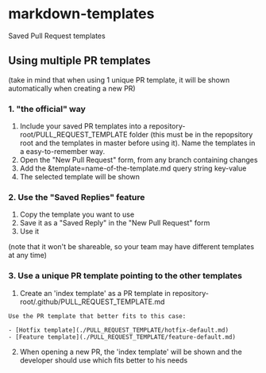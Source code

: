# markdown-templates
Saved Pull Request templates

## Using multiple PR templates
(take in mind that when using 1 unique PR template, it will be shown automatically when creating a new PR)

### 1. "the official" way

1. Include your saved PR templates into a repository-root/PULL_REQUEST_TEMPLATE folder (this must be in the repopsitory root and the templates in master before using it).
Name the templates in a easy-to-remember way.
2. Open the "New Pull Request" form, from any branch containing changes
3. Add the &template=name-of-the-template.md query string key-value
4. The selected template will be shown

### 2. Use the "Saved Replies" feature

1. Copy the template you want to use
2. Save it as a "Saved Reply" in the "New Pull Request" form
3. Use it

(note that it won't be shareable, so your team may have different templates at any time)


### 3. Use a unique PR template pointing to the other templates

1. Create an 'index template' as a PR template in repository-root/.github/PULL_REQUEST_TEMPLATE.md
    
```
Use the PR template that better fits to this case:

- [Hotfix template](./PULL_REQUEST_TEMPLATE/hotfix-default.md)
- [Feature template](./PULL_REQUEST_TEMPLATE/feature-default.md)
```
    
2. When opening a new PR, the 'index template' will be shown and the developer should use which fits better to his needs

